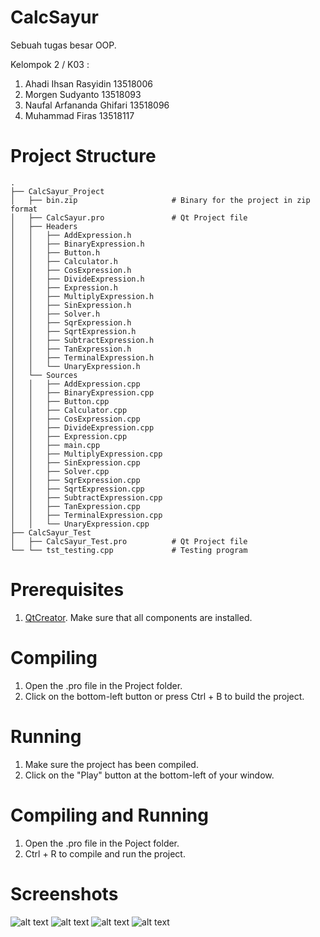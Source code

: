 # CalcSayur
Sebuah tugas besar OOP.

Kelompok 2 / K03 :
1. Ahadi Ihsan Rasyidin         13518006 
2. Morgen Sudyanto              13518093 
3. Naufal Arfananda Ghifari     13518096 
4. Muhammad Firas               13518117 

# Project Structure
```
.
├── CalcSayur_Project
│   ├── bin.zip                     # Binary for the project in zip format
│   ├── CalcSayur.pro               # Qt Project file
│   ├── Headers
│   │   ├── AddExpression.h
│   │   ├── BinaryExpression.h
│   │   ├── Button.h
│   │   ├── Calculator.h
│   │   ├── CosExpression.h
│   │   ├── DivideExpression.h
│   │   ├── Expression.h
│   │   ├── MultiplyExpression.h
│   │   ├── SinExpression.h
│   │   ├── Solver.h
│   │   ├── SqrExpression.h
│   │   ├── SqrtExpression.h
│   │   ├── SubtractExpression.h
│   │   ├── TanExpression.h     
│   │   ├── TerminalExpression.h
│   │   └── UnaryExpression.h
│   └── Sources
│   │   ├── AddExpression.cpp
│   │   ├── BinaryExpression.cpp
│   │   ├── Button.cpp
│   │   ├── Calculator.cpp
│   │   ├── CosExpression.cpp
│   │   ├── DivideExpression.cpp
│   │   ├── Expression.cpp
│   │   ├── main.cpp
│   │   ├── MultiplyExpression.cpp
│   │   ├── SinExpression.cpp
│   │   ├── Solver.cpp
│   │   ├── SqrExpression.cpp
│   │   ├── SqrtExpression.cpp
│   │   ├── SubtractExpression.cpp
│   │   ├── TanExpression.cpp     
│   │   ├── TerminalExpression.cpp
│   │   └── UnaryExpression.cpp 
├── CalcSayur_Test                 
│   ├── CalcSayur_Test.pro          # Qt Project file
└── └── tst_testing.cpp             # Testing program
```

# Prerequisites
1. <a href="https://www.qt.io/offline-installers">QtCreator</a>. Make sure that all components are installed.

# Compiling
1. Open the .pro file in the Project folder.
2. Click on the bottom-left button or press Ctrl + B to build the project.

# Running
1. Make sure the project has been compiled.
2. Click on the "Play" button at the bottom-left of your window.

# Compiling and Running
1. Open the .pro file in the Poject folder.
2. Ctrl + R to compile and run the project.

# Screenshots
![alt text](https://github.com/moondemon68/CalcSayur/tree/master/images/start.png "Starting the glorious app.")
![alt text](https://github.com/moondemon68/CalcSayur/tree/master/images/que.png "Input.")
![alt text](https://github.com/moondemon68/CalcSayur/tree/master/images/ans.png "Output.")
![alt text](https://github.com/moondemon68/CalcSayur/tree/master/images/err.png "An error. I wonder what it is.")